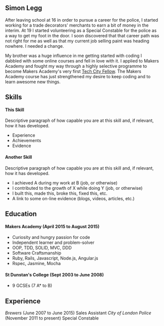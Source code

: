 ## Simon Legg

After leaving school at 16 in order to pursue a career for the police, I started working for a trade decorators' merchants to earn a bit of money in the interim. At 19 I started volunteering as a Special Constable for the police as a way to get my foot in the door. I soon discovered that that career path was not right for me as well as that my current job selling paint was heading nowhere. I needed a change.

My brother was a huge influence in me getting started with coding I dabbled with some online courses and fell in love with it. I applied to Makers Academy and fought my way through a highly selective programme to become Makers Academy's very first [Tech City Fellow](http://www.techcityfellowship.org). The Makers Academy course has just strengthened my desire to keep coding and to learn awesome new things.


## Skills

#### This Skill

Descriptive paragraph of how capable you are at this skill and, if relevant, how it has developed.

- Experience
- Achievements
- Evidence

#### Another Skill

Descriptive paragraph of how capable you are at this skill and, if relevant, how it has developed.

- I achieved A during my work at B (job, or otherwise)
- I contributed to the growth of X while doing Y (job, or otherwise)
- I built this, made this, broke this, fixed this, etc.
- A link to some on-line evidence (blogs, videos, articles, etc.)

## Education

#### Makers Academy (April 2015 to August 2015)

- Curiosity and hungry passion for code
- Independent learner and problem-solver
- OOP, TDD, SOLID, MVC, DDD
- Software Craftsmanship
- Ruby, Rails, Javascript, Node.js, Angular.js
- Rspec, Jasmine, Mocha

#### St Dunstan's College (Sept 2003 to June 2008)

- 9 GCSEs (7 A* to B)

## Experience

*Brewers* (June 2007 to June 2015)
Sales Assistant
*City of London Police* (November 2011 to present)
Special Constable
